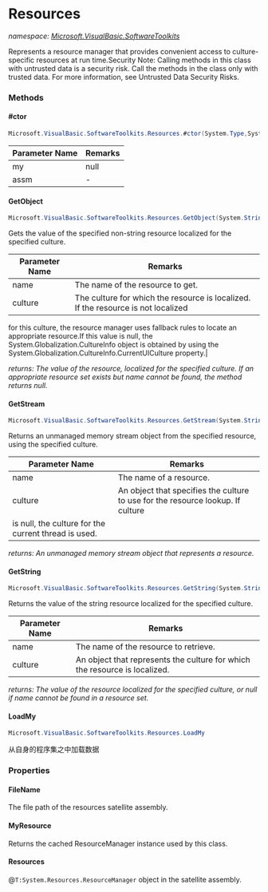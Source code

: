 ﻿# Resources
_namespace: [Microsoft.VisualBasic.SoftwareToolkits](./index.md)_

Represents a resource manager that provides convenient access to culture-specific
 resources at run time.Security Note: Calling methods in this class with untrusted
 data is a security risk. Call the methods in the class only with trusted data.
 For more information, see Untrusted Data Security Risks.



### Methods

#### #ctor
```csharp
Microsoft.VisualBasic.SoftwareToolkits.Resources.#ctor(System.Type,System.Reflection.Assembly)
```


|Parameter Name|Remarks|
|--------------|-------|
|my|null|
|assm|-|


#### GetObject
```csharp
Microsoft.VisualBasic.SoftwareToolkits.Resources.GetObject(System.String,System.Globalization.CultureInfo)
```
Gets the value of the specified non-string resource localized for the specified
 culture.

|Parameter Name|Remarks|
|--------------|-------|
|name|The name of the resource to get.|
|culture|The culture for which the resource is localized. If the resource is not localized
 for this culture, the resource manager uses fallback rules to locate an appropriate
 resource.If this value is null, the System.Globalization.CultureInfo object is
 obtained by using the System.Globalization.CultureInfo.CurrentUICulture property.|


_returns: The value of the resource, localized for the specified culture. If an appropriate
 resource set exists but name cannot be found, the method returns null._

#### GetStream
```csharp
Microsoft.VisualBasic.SoftwareToolkits.Resources.GetStream(System.String,System.Globalization.CultureInfo)
```
Returns an unmanaged memory stream object from the specified resource, using
 the specified culture.

|Parameter Name|Remarks|
|--------------|-------|
|name|The name of a resource.|
|culture|An object that specifies the culture to use for the resource lookup. If culture
 is null, the culture for the current thread is used.|


_returns: An unmanaged memory stream object that represents a resource._

#### GetString
```csharp
Microsoft.VisualBasic.SoftwareToolkits.Resources.GetString(System.String,System.Globalization.CultureInfo)
```
Returns the value of the string resource localized for the specified culture.

|Parameter Name|Remarks|
|--------------|-------|
|name|The name of the resource to retrieve.|
|culture|An object that represents the culture for which the resource is localized.|


_returns: The value of the resource localized for the specified culture, or null if name
 cannot be found in a resource set._

#### LoadMy
```csharp
Microsoft.VisualBasic.SoftwareToolkits.Resources.LoadMy
```
从自身的程序集之中加载数据


### Properties

#### FileName
The file path of the resources satellite assembly.
#### MyResource
Returns the cached ResourceManager instance used by this class.
#### Resources
@``T:System.Resources.ResourceManager`` object in the satellite assembly.
